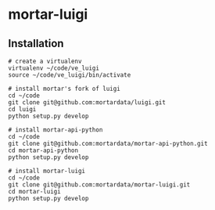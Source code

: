 # mortar-luigi

## Installation

    # create a virtualenv
    virtualenv ~/code/ve_luigi
    source ~/code/ve_luigi/bin/activate

    # install mortar's fork of luigi
    cd ~/code
    git clone git@github.com:mortardata/luigi.git
    cd luigi
    python setup.py develop
    
    # install mortar-api-python
    cd ~/code
    git clone git@github.com:mortardata/mortar-api-python.git
    cd mortar-api-python
    python setup.py develop
    
    # install mortar-luigi
    cd ~/code
    git clone git@github.com:mortardata/mortar-luigi.git
    cd mortar-luigi
    python setup.py develop
